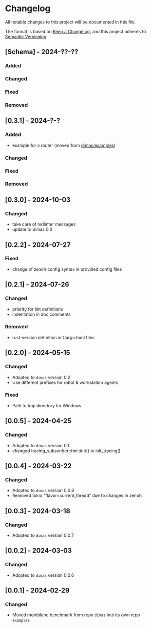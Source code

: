 # Changelog

All notable changes to this project will be documented in this file.

The format is based on [Keep a Changelog](https://keepachangelog.com/en/1.0.0/),
and this project adheres to [Semantic Versioning](https://semver.org/spec/v2.0.0.html).

## [Schema] - 2024-??-??

### Added

### Changed

### Fixed

### Removed

## [0.3.1] - 2024-?-?

### Added

- example for a router (moved from [dimas/examples](https://github.com/dimas-fw/dimas/tree/main/examples))

### Changed

### Fixed

### Removed

## [0.3.0] - 2024-10-03

### Changed

- take care of mdlinter messages
- update to dimas 0.3

## [0.2.2] - 2024-07-27

### Fixed

- change of zenoh config syntax in provided config files

## [0.2.1] - 2024-07-26

### Changed

- priority for lint definitions
- indentation in doc comments

### Removed

- rust-version definition in Cargo.toml files

## [0.2.0] - 2024-05-15

### Changed

- Adopted to `dimas` version 0.2
- Use different prefixes for robot & workstation agents

### Fixed

- Path to tmp directory for Windows

## [0.0.5] - 2024-04-25

### Changed

- Adopted to `dimas` version 0.1
- changed tracing_subscriber::fmt::init() to init_tracing()

## [0.0.4] - 2024-03-22

### Changed

- Adopted to `dimas` version 0.0.8
- Removed tokio "flavor=current_thread" due to changes in zenoh

## [0.0.3] - 2024-03-18

### Changed

- Adopted to `dimas` version 0.0.7

## [0.0.2] - 2024-03-03

### Changed

- Adopted to `dimas` version 0.0.6

## [0.0.1] - 2024-02-29

### Changed

- Moved montblanc benchmark from repo `dimas` into its own repo `examples`
